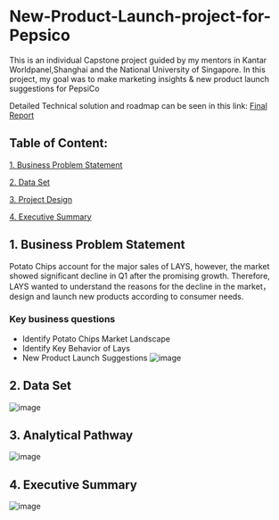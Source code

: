 # New-Product-Launch-project-for-Pepsico
This is an individual Capstone project guided by my mentors in Kantar Worldpanel,Shanghai and the National University of Singapore.
In this project, my goal was to make marketing insights & new product launch suggestions for PepsiCo

Detailed Technical solution and roadmap can be seen in this link: [Final Report](https://github.com/Emmalamlfz/New-Product-Launch-project-for-Pepsico/blob/main/LinFangzhou_KWP.pdf)

## Table of Content:
[1. Business Problem Statement](#item-one)

[2. Data Set](#item-two)

[3. Project Design](#item-three)

[4. Executive Summary](#item-four)

<a id="item-one"></a>
## 1. Business Problem Statement
Potato Chips account for the major sales of LAYS, however, the market showed significant decline in Q1 after the promising growth. Therefore, LAYS wanted to understand the reasons for the decline in the market，design and launch new products according to consumer needs.
### Key business questions
- Identify Potato Chips Market Landscape
- Identify Key Behavior of Lays
- New Product Launch Suggestions
![image](https://github.com/Emmalamlfz/PepsiCo-New-Product-Lauch/assets/110097027/053e94f6-7e19-465e-bd4e-f6e77e025154)


<a id="item-two"></a>
## 2. Data Set
![image](https://github.com/Emmalamlfz/PepsiCo-New-Product-Lauch/assets/110097027/49a300d8-3ee8-475e-81b6-03358f134dbd)


<a id="item-three"></a>
## 3. Analytical Pathway
![image](https://github.com/Emmalamlfz/PepsiCo-New-Product-Lauch/assets/110097027/69f94674-7792-4d8a-995c-df28b93cc4b5)


<a id="item-four"></a>
## 4. Executive Summary
![image](https://github.com/Emmalamlfz/PepsiCo-New-Product-Lauch/assets/110097027/2f12dde5-fa21-40ff-9cdd-af269a34d738)


